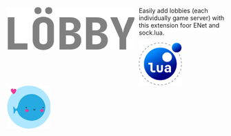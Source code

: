 
<img src="Lobby Logo.png"
     alt="Gradient Lua Logo"
     height="100"
     style="float: left; margin-right: 10px;" /> 
     
     
Easily add lobbies (each individually game server) with this extension foor ENet and sock.lua.


<img src="GradientLua Logo.png"
     alt="Gradient Lua Logo"
     width="100"
     height="100"
     style="float: left; margin-right: 10px;" /> 
 
<img src="Love2D logo.png"
      alt="Love2D Logo"
      width="100"
      height="100"
      style="float: left; margin-right: 10px;"/>
    

     


